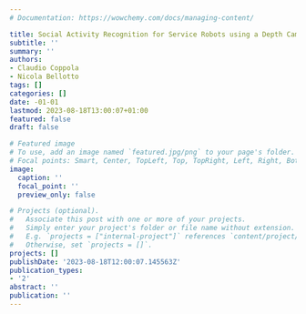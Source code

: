 ```yaml
---
# Documentation: https://wowchemy.com/docs/managing-content/

title: Social Activity Recognition for Service Robots using a Depth Camera
subtitle: ''
summary: ''
authors:
- Claudio Coppola
- Nicola Bellotto
tags: []
categories: []
date: -01-01
lastmod: 2023-08-18T13:00:07+01:00
featured: false
draft: false

# Featured image
# To use, add an image named `featured.jpg/png` to your page's folder.
# Focal points: Smart, Center, TopLeft, Top, TopRight, Left, Right, BottomLeft, Bottom, BottomRight.
image:
  caption: ''
  focal_point: ''
  preview_only: false

# Projects (optional).
#   Associate this post with one or more of your projects.
#   Simply enter your project's folder or file name without extension.
#   E.g. `projects = ["internal-project"]` references `content/project/deep-learning/index.md`.
#   Otherwise, set `projects = []`.
projects: []
publishDate: '2023-08-18T12:00:07.145563Z'
publication_types:
- '2'
abstract: ''
publication: ''
---
```

